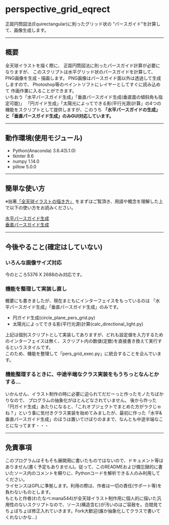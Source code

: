 # perspective_grid_eqrect
正距円筒図法(Equirectangular)に則ったグリッド状の
“パースガイド”を計算して、画像生成します。

---
## 概要
全天球イラストを描く際に、
正距円筒図法に則ったパースガイド計算が必要になりますが、
このスクリプトは水平グリッド状のパースガイドを計算して、
PNG画像を生成・描画します。
PNG画像はパースガイド面以外は透過して生成しますので、
Photoshop等のペイントソフトにレイヤーとしてすぐに読み込めて
作画作業に入ることができます。  
いちおう「水平パースガイド生成」「垂直パースガイド生成(垂直面の傾斜角も指定可能)」
「円ガイド生成」「太陽光によってできる影(平行光源)計算」の4つの機能をスクリプトとして提供しますが、このうち
**「水平パースガイドの生成」と「垂直パースガイド生成」のみGUI対応しています。**

---
## 動作環境(使用モジュール)
* Python(Anaconda) 3.6.4(5.1.0)
* tkinter 8.6
* numpy 1.14.0
* pillow 5.0.0

---
## 簡単な使い方
※拙著[「全天球イラストの描き方」](https://www.pixiv.net/user/810920/series/41910)
をまずはご覧頂き、用語や概念を理解した上で以下の使い方をお読みください。

[水平パースガイド生成](doc/setting_horz_plane_pers_grid.md)  
[垂直パースガイド生成](doc/setting_vert_plane_pers_grid.md)  

---

## 今後やること(確定はしていない)
### いろんな画像サイズ対応
今のところ5376 X 2688のみ対応です。

### 機能を整理して実装し直し
概要にも書きましたが、現在まともにインターフェイスをもっているのは
「水平パースガイド生成」「垂直パースガイド生成」のみです。
* 円ガイド生成(circle_plane_pers_grid.py)
* 太陽光によってできる影(平行光源)計算(calc_directional_light.py)

上記は個別スクリプトとして実装してありますが、どれも設定値を入力するためのインターフェイスは無く、スクリプト内の数値(定数)を直接書き換えて実行するというスタイルです。  
このため、機能を整理して「pers_grid_exec.py」に統合することを企んでいます。

### 機能整理するときに、中途半端なクラス実装をもうちっとなんとかする…
いかんせん、イラスト制作の時に必要に迫られてだだーっと作ったモノたちばかりなので、
プログラムの抽象化がほとんどなされていません。
後から作った「円ガイド生成」あたりになると、「これオブジェクトでまとめた方がラクじゃね？」という事に気付きクラス実装を始めてみましたが、最初に作った「水平&垂直パースガイド生成」のほうは置いてけぼりのままで、なんとも中途半端なことになってます・・・

---

## 免責事項
このプログラムはそもそも展開用に書いたものではないので、ドキュメント等はありません(書く予定もありません)。従って、このREADMEおよび備忘録的に書いたソース内のコメントを頼りに、Pythonコードを解析できる人のみ利用してください。  
ライセンスはGPLに準拠します。利用の際は、作者は一切の責任(サポート等)を負わないものとします。  
もともと作者(わたなべ:mana544)が全天球イラスト制作用に個人的に描いた汎用性のないスクリプトなので、ソース(構造含む)が汚いのはご容赦を。合間見てちょぼちょぼ修正入れていきます。Fork大歓迎(誰か抽象化してクラスで書いてくれないかな…)

